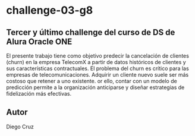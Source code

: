 # challenge-03-g8

## Tercer y último challenge del curso de DS de Alura Oracle ONE

El presente trabajo tiene como objetivo predecir la cancelación de clientes (churn) en la empresa TelecomX a partir de datos históricos de clientes y sus características contractuales.
El problema del churn es crítico para las empresas de telecomunicaciones.
Adquirir un cliente nuevo suele ser más costoso que retener a uno existente.
or ello, contar con un modelo de predicción permite a la organización anticiparse y diseñar estrategias de fidelización más efectivas.

## Autor
Diego Cruz
